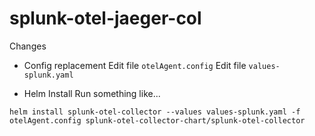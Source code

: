 # splunk-otel-jaeger-col

Changes

- Config replacement
Edit file `otelAgent.config`
Edit file `values-splunk.yaml`

- Helm Install 
Run something like...

`helm install splunk-otel-collector --values values-splunk.yaml -f otelAgent.config splunk-otel-collector-chart/splunk-otel-collector`